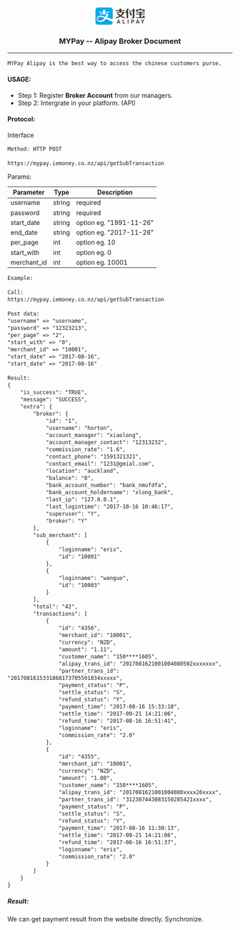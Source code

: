 <p align="center"><img src="alipay.png">
<h3 align="center">MYPay -- Alipay Broker Document</h3><hr>
</p>

```
MYPay Alipay is the best way to access the chinese customers purse.
```

#### USAGE:

* Step 1: Register **Broker Account** from our managers.
* Step 2: Intergrate in your platform. (API)

#### Protocol:

Interface

```
Method: HTTP POST

https://mypay.iemoney.co.nz/api/getSubTransaction
```

Params:

|Parameter	|Type 	|Description|
|-----------|-------|-----------|
|username   |string |required   |
|password   |string |required   |
|start_date |string | option   eg. "1991-11-26"|
|end_date   |string | option   eg. "2017-11-26"|
|per_page   |int    | option   eg. 10|
|start_with |int    | option   eg. 0|
|merchant_id|int    | option   eg. 10001 |



```
Example:

Call:
https://mypay.iemoney.co.nz/api/getSubTransaction

Post data:
"username" => "username",
"password" => "12323213",
"per_page" => "2",
"start_with" => "0",
"merchant_id" => "10001",
"start_date" => "2017-08-16",
"start_date" => "2017-08-16"

Result:
{
    "is_success": "TRUE",
    "message": "SUCCESS",
    "extra": {
        "broker": {
            "id": "1",
            "username": "horton",
            "account_manager": "xiaolong",
            "account_manager_contact": "12313232",
            "commission_rate": "1.6",
            "contact_phone": "1591321321",
            "contact_email": "1231@gmial.com",
            "location": "auckland",
            "balance": "0",
            "bank_account_number": "bank_nmufdfa",
            "bank_account_holdername": "xlong_bank",
            "last_ip": "127.0.0.1",
            "last_logintime": "2017-10-16 10:46:17",
            "superuser": "Y",
            "broker": "Y"
        },
        "sub_merchant": [
            {
                "loginname": "eris",
                "id": "10001"
            },
            {
                "loginname": "wanguo",
                "id": "10003"
            }
        ],
        "total": "42",
        "transactions": [
            {
                "id": "4356",
                "merchant_id": "10001",
                "currency": "NZD",
                "amount": "1.11",
                "customer_name": "150****1605",
                "alipay_trans_id": "2017081621001004080502xxxxxxx",
                "partner_trans_id": "2017081615331868173705591834xxxxx",
                "payment_status": "P",
                "settle_status": "S",
                "refund_status": "Y",
                "payment_time": "2017-08-16 15:33:18",
                "settle_time": "2017-09-21 14:21:06",
                "refund_time": "2017-08-16 16:51:41",
                "loginname": "eris",
                "commission_rate": "2.0"
            },
            {
                "id": "4355",
                "merchant_id": "10001",
                "currency": "NZD",
                "amount": "1.00",
                "customer_name": "150****1605",
                "alipay_trans_id": "2017081621001004080xxxx26xxxx",
                "partner_trans_id": "312307443083150285421xxxx",
                "payment_status": "P",
                "settle_status": "S",
                "refund_status": "Y",
                "payment_time": "2017-08-16 11:30:13",
                "settle_time": "2017-09-21 14:21:06",
                "refund_time": "2017-08-16 16:51:37",
                "loginname": "eris",
                "commission_rate": "2.0"
            }
        ]
    }
}

```

##### Result:

We can get payment result from the website directly. Synchronize.







